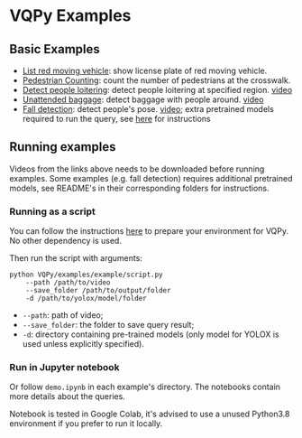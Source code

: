 # VQPy Examples

## Basic Examples

- [List red moving vehicle](list_red_moving_vehicle): show license plate of red moving vehicle.
- [Pedestrian Counting](count_person): count the number of pedestrians at the crosswalk.
- [Detect people loitering](loitering): detect people loitering at specified region. [video](https://youtu.be/EuLMrUFNRxQ)
- [Unattended baggage](unattended_baggage): detect baggage with people around. [video](https://www.kaggle.com/datasets/szahid405/baggage?select=baggage.mp4)
- [Fall detection](fall_detection): detect people's pose. [video](https://youtu.be/ctniCxIdpTY); extra pretrained models required to run the query, see [here](fall_detection/README.md) for instructions

## Running examples

Videos from the links above needs to be downloaded before running examples. Some examples (e.g. fall detection) requires additional pretrained models, see README's in their corresponding folders for instructions.

### Running as a script

You can follow the instructions [here](../../README.md#installation) to prepare your environment for VQPy. No other dependency is used.

Then run the script with arguments:

```shell
python VQPy/examples/example/script.py
    --path /path/to/video
    --save_folder /path/to/output/folder
    -d /path/to/yolox/model/folder
```

- `--path`: path of video;
- `--save_folder`: the folder to save query result;
- `-d`: directory containing pre-trained models (only model for YOLOX is used unless explicitly specified).

### Run in Jupyter notebook

Or follow `demo.ipynb` in each example's directory. The notebooks contain more details about the queries.

Notebook is tested in Google Colab, it's advised to use a unused Python3.8 environment if you prefer to run it locally.
